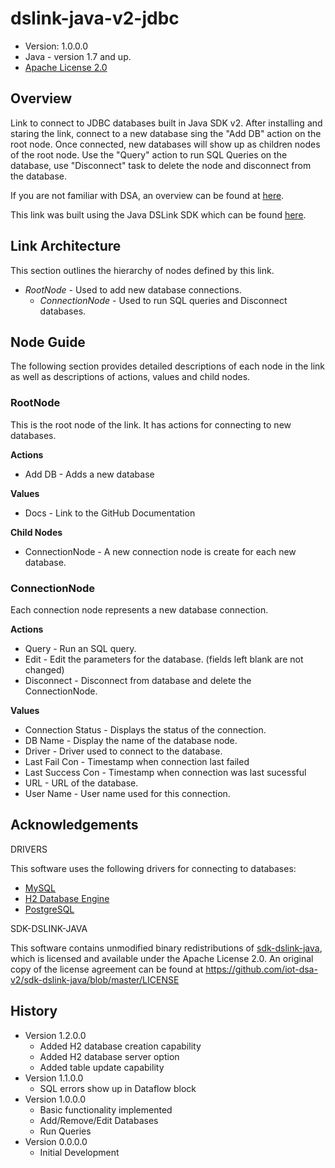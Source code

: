 # dslink-java-v2-jdbc

* Version: 1.0.0.0
* Java - version 1.7 and up.
* [Apache License 2.0](http://www.apache.org/licenses/LICENSE-2.0)

## Overview

Link to connect to JDBC databases built in Java SDK v2. 
After installing and staring the link, connect to a new database sing the 
"Add DB" action on the root node. Once connected, new databases will show up as children nodes of the root node.
Use the "Query" action to run SQL Queries on the database, use "Disconnect" task to 
delete the node and disconnect from the database.

If you are not familiar with DSA, an overview can be found at
[here](http://iot-dsa.org/get-started/how-dsa-works).

This link was built using the Java DSLink SDK which can be found
[here](https://github.com/iot-dsa-v2/sdk-dslink-java).

## Link Architecture

This section outlines the hierarchy of nodes defined by this link.

- _RootNode_ - Used to add new database connections.
  - _ConnectionNode_ - Used to run SQL queries and Disconnect databases.


## Node Guide

The following section provides detailed descriptions of each node in the link as well as
descriptions of actions, values and child nodes.


### RootNode

This is the root node of the link.  It has actions for connecting to new databases.

**Actions**
- Add DB - Adds a new database

**Values**
- Docs - Link to the GitHub Documentation

**Child Nodes**
- ConnectionNode - A new connection node is create for each new database.

### ConnectionNode

Each connection node represents a new database connection.

**Actions**
- Query - Run an SQL query.
- Edit - Edit the parameters for the database. (fields left blank are not changed)
- Disconnect - Disconnect from database and delete the ConnectionNode.

**Values**
- Connection Status - Displays the status of the connection.
- DB Name - Display the name of the database node.
- Driver - Driver used to connect to the database.
- Last Fail Con - Timestamp when connection last failed
- Last Success Con - Timestamp when connection was last sucessful
- URL - URL of the database.
- User Name - User name used for this connection.

## Acknowledgements

DRIVERS

This software uses the following drivers for connecting to databases:
* [MySQL](https://dev.mysql.com/)
* [H2 Database Engine](http://www.h2database.com)
* [PostgreSQL](https://www.postgresql.org/)

SDK-DSLINK-JAVA

This software contains unmodified binary redistributions of 
[sdk-dslink-java](https://github.com/iot-dsa-v2/sdk-dslink-java), which is licensed 
and available under the Apache License 2.0. An original copy of the license agreement can be found 
at https://github.com/iot-dsa-v2/sdk-dslink-java/blob/master/LICENSE

## History

* Version 1.2.0.0
  - Added H2 database creation capability
  - Added H2 database server option
  - Added table update capability
* Version 1.1.0.0
  - SQL errors show up in Dataflow block
* Version 1.0.0.0
  - Basic functionality implemented
  - Add/Remove/Edit Databases
  - Run Queries
* Version 0.0.0.0
  - Initial Development